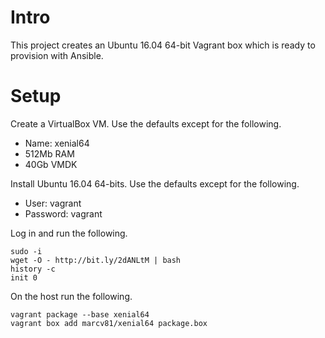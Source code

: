 # Intro

This project creates an Ubuntu 16.04 64-bit Vagrant box which is ready to provision with Ansible.

# Setup

Create a VirtualBox VM. Use the defaults except for the following.

- Name: xenial64
- 512Mb RAM
- 40Gb VMDK

Install Ubuntu 16.04 64-bits. Use the defaults except for the following.

- User: vagrant
- Password: vagrant

Log in and run the following.

    sudo -i
    wget -O - http://bit.ly/2dANLtM | bash
    history -c
    init 0

On the host run the following.

    vagrant package --base xenial64
    vagrant box add marcv81/xenial64 package.box
